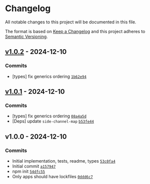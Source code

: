 # Changelog

All notable changes to this project will be documented in this file.

The format is based on [Keep a Changelog](https://keepachangelog.com/en/1.0.0/)
and this project adheres to [Semantic Versioning](https://semver.org/spec/v2.0.0.html).

## [v1.0.2](https://github.com/ljharb/side-channel-weakmap/compare/v1.0.1...v1.0.2) - 2024-12-10

### Commits

- [types] fix generics ordering [`1b62e94`](https://github.com/ljharb/side-channel-REDACTED_AWS_SECRET4a2535836c67289)

## [v1.0.1](https://github.com/ljharb/side-channel-weakmap/compare/v1.0.0...v1.0.1) - 2024-12-10

### Commits

- [types] fix generics ordering [`08a4a5d`](https://github.com/ljharb/side-channel-REDACTED_AWS_SECRET5a3dd6d2196dc1b)
- [Deps] update `side-channel-map` [`b53fe44`](https://github.com/ljharb/side-channel-REDACTED_AWS_SECRETb384eac17fce916)

## v1.0.0 - 2024-12-10

### Commits

- Initial implementation, tests, readme, types [`53c0fa4`](https://github.com/ljharb/side-channel-REDACTED_AWS_SECRET43cb65989ecee49)
- Initial commit [`a157947`](https://github.com/ljharb/side-channel-REDACTED_AWS_SECRET44e76bf67343532)
- npm init [`54dfc55`](https://github.com/ljharb/side-channel-REDACTED_AWS_SECRETe743c43aee5bbbb)
- Only apps should have lockfiles [`0ddd6c7`](https://github.com/ljharb/side-channel-REDACTED_AWS_SECRET7255af7ce62c07d)
